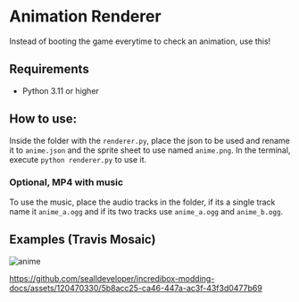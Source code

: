 # Animation Renderer
Instead of booting the game everytime to check an animation, use this!

## Requirements
- Python 3.11 or higher

## How to use:
Inside the folder with the `renderer.py`, place the json to be used and rename it to `anime.json` and the sprite sheet to use named `anime.png`.
In the terminal, execute `python renderer.py` to use it.

### Optional, MP4 with music
To use the music, place the audio tracks in the folder, if its a single track name it `anime_a.ogg` and if its two tracks use `anime_a.ogg` and `anime_b.ogg`.

## Examples (Travis Mosaic)
![anime](https://github.com/sealldeveloper/incredibox-modding-docs/assets/120470330/c5604f1a-671c-4ae1-80c8-93af4fdae01e)


https://github.com/sealldeveloper/incredibox-modding-docs/assets/120470330/5b8acc25-ca46-447a-ac3f-43f3d0477b69

